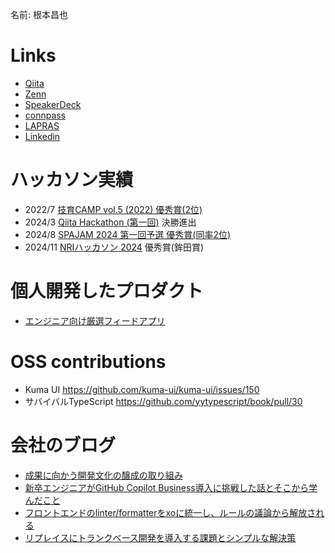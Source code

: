 名前: 根本昌也

# Links
- [Qiita](https://qiita.com/_masa5555)
- [Zenn](https://zenn.dev/ms5)
- [SpeakerDeck](https://speakerdeck.com/masa5555)
- [connpass](https://connpass.com/user/masa5555/)
- [LAPRAS](https://lapras.com/public/masa55555)
- [Linkedin](https://www.linkedin.com/in/%E6%98%8C%E4%B9%9F-%E6%A0%B9%E6%9C%AC-3ab438190/)

# ハッカソン実績
- 2022/7 [技育CAMP vol.5 (2022) 優秀賞(2位)](https://note.supporterz.jp/n/n8d831221bc26)
- 2024/3 [Qiita Hackathon (第一回)](https://qiita.com/official-campaigns/hackathon/2024-first) 決勝進出
- 2024/8 [SPAJAM 2024 第一回予選 優秀賞(同率2位)](https://www.mcf.or.jp/temp/spajam/mcf_release_20240813spajam.pdf)
- 2024/11 [NRIハッカソン 2024](https://bitconnect.nri.co.jp/2024/) 優秀賞(鉾田賞)

# 個人開発したプロダクト
- [エンジニア向け厳選フィードアプリ](https://www.solomaker.dev/products/3ff75fc3-64c9-4aaa-a1cd-f45af81eb133)

# OSS contributions
- Kuma UI  https://github.com/kuma-ui/kuma-ui/issues/150
- サバイバルTypeScript https://github.com/yytypescript/book/pull/30

# 会社のブログ
- [成果に向かう開発文化の醸成の取り組み](https://blog.howtelevision.co.jp/entry/2024/12/01/000000)
- [新卒エンジニアがGitHub Copilot Business導入に挑戦した話とそこから学んだこと](https://blog.howtelevision.co.jp/entry/2023/11/17/135851)
- [フロントエンドのlinter/formatterをxoに統一し、ルールの議論から解放される](https://blog.howtelevision.co.jp/entry/2023/12/02/153945)
- [リプレイスにトランクベース開発を導入する課題とシンプルな解決策](https://blog.howtelevision.co.jp/entry/2024/02/02/184003)
